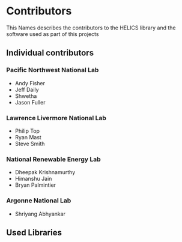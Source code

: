 # Contributors
This Names describes the contributors to the HELICS library and the software used as part of this projects
## Individual contributors
### Pacific Northwest National Lab
 - Andy Fisher
 - Jeff Daily
 - Shwetha
 - Jason Fuller

### Lawrence Livermore National Lab
 - Philip Top
 - Ryan Mast
 - Steve Smith

### National Renewable Energy Lab
 - Dheepak Krishnamurthy
 - Himanshu Jain
 - Bryan Palmintier

### Argonne National Lab
 - Shriyang Abhyankar

## Used Libraries
